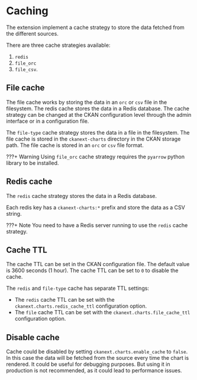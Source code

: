 # Caching

The extension implement a cache strategy to store the data fetched from the different sources.

There are three cache strategies available:

1. `redis`
2. `file_orc`
3. `file_csv`.

## File cache

The file cache works by storing the data in an `orc` or `csv` file in the filesystem. The redis cache stores the data in a Redis database. The cache strategy can be changed at the CKAN configuration level through the admin interface or in a configuration file.

The `file-type` cache strategy stores the data in a file in the filesystem. The file cache is stored in the `ckanext-charts` directory in the CKAN storage path. The file cache is stored in an `orc` or `csv` file format.

???+ Warning
    Using `file_orc` cache strategy requires the `pyarrow` python library to be installed.

## Redis cache

The `redis` cache strategy stores the data in a Redis database.

Each redis key has a `ckanext-charts:*` prefix and store the data as a CSV string.

???+ Note
    You need to have a Redis server running to use the `redis` cache strategy.

## Cache TTL

The cache TTL can be set in the CKAN configuration file. The default value is 3600 seconds (1 hour). The cache TTL can be set to `0` to disable the cache.

The `redis` and `file-type` cache has separate TTL settings:

* The `redis` cache TTL can be set with the `ckanext.charts.redis_cache_ttl` configuration option.
* The `file` cache TTL can be set with the `ckanext.charts.file_cache_ttl` configuration option.

## Disable cache

Cache could be disabled by setting `ckanext.charts.enable_cache` to `false`. In this case the data will be fetched from the source every time the chart is rendered. It could be useful for debugging purposes. But using it in production is not recommended, as it could lead to performance issues.

